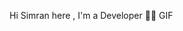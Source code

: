 Hi 
Simran here ,
I'm a Developer 👨‍💻
GIF



<!---
Hi, I'm Simran Sharma, a passionate self-taught Full Stack web developer and a freelance software engineer from India. My passion for software lies with dreaming up ideas and making them come true with elegant interfaces. I take great care in the experience, architecture, and code quality of the things I build.

I am also an open-source enthusiast and maintainer. I learned a lot from the open-source community and I love how collaboration and knowledge sharing happened through open-source..
--->
